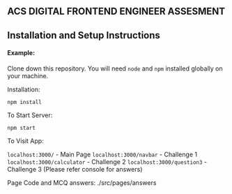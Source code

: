 ## ACS DIGITAL FRONTEND ENGINEER ASSESMENT

## Installation and Setup Instructions

#### Example:  

Clone down this repository. You will need `node` and `npm` installed globally on your machine.  

Installation:

`npm install`  

To Start Server:

`npm start`  

To Visit App:

`localhost:3000/`  - Main Page
`localhost:3000/navbar`  - Challenge 1
`localhost:3000/calculator`  - Challenge 2
`localhost:3000/question3`  - Challenge 3 (Please refer console for answers)

Page Code and MCQ answers: ./src/pages/answers
